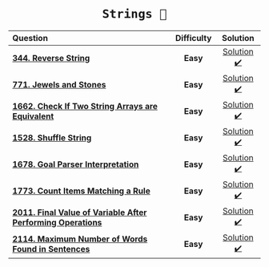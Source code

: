 <div align = "center">
  
  # <code> Strings 🥶 </code>

  | Question |Difficulty| Solution |
  | :------- | :------: | :------: |
  |[**344. Reverse String**](https://leetcode.com/problems/reverse-string/)| **Easy** | [Solution ✔️](https://github.com/swayamterode/Codes/blob/main/Platform/LeetCode/String/0344.%20Reverse%20String.cpp)
  | [**771. Jewels and Stones**](https://leetcode.com/problems/jewels-and-stones/) | **Easy** | [Solution ✔️](https://github.com/swayamterode/Codes/blob/main/LeetCode/String/0771.%20Jewels%20and%20Stones.cpp)|
  |[**1662. Check If Two String Arrays are Equivalent**](https://leetcode.com/problems/check-if-two-string-arrays-are-equivalent/) | **Easy** | [Solution ✔️](https://github.com/swayamterode/Codes/blob/main/LeetCode/String/1662.%20Check%20If%20Two%20String%20Arrays%20are%20Equivalent.cpp) |
  |[**1528. Shuffle String**](https://leetcode.com/problems/shuffle-string/) | **Easy** | [Solution ✔️](https://github.com/swayamterode/Codes/blob/main/Platform/LeetCode/String/1528.%20Shuffle%20String.cpp) |
  |[**1678. Goal Parser Interpretation**](https://leetcode.com/problems/goal-parser-interpretation/)|**Easy**|[Solution ✔️](https://github.com/swayamterode/Codes/blob/main/Platform/LeetCode/String/1678.%20Goal%20Parser%20Interpretation.cpp) |
  | [**1773. Count Items Matching a Rule**](https://leetcode.com/problems/count-items-matching-a-rule/) |**Easy**| [Solution ✔️](https://github.com/swayamterode/Codes/blob/main/LeetCode/String/1773.%20Count%20Items%20Matching%20a%20Rule.cpp)|
  |[**2011. Final Value of Variable After Performing Operations**](https://leetcode.com/problems/final-value-of-variable-after-performing-operations/) | **Easy** | [Solution ✔️](https://github.com/swayamterode/Codes/blob/main/LeetCode/String/2011.%20Final%20Value%20of%20Variable%20After%20Performing%20Operations.cpp)|
  | [**2114. Maximum Number of Words Found in Sentences**](https://leetcode.com/problems/maximum-number-of-words-found-in-sentences/) | **Easy** | [Solution ✔️](https://github.com/swayamterode/Codes/blob/main/LeetCode/String/2114.%20Maximum%20Number%20of%20Words%20Found%20in%20Sentences.cpp) |

